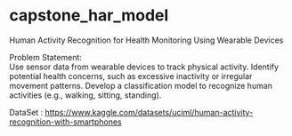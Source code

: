 # capstone_har_model
 Human Activity Recognition for Health Monitoring Using Wearable Devices

Problem Statement:  
 Use sensor data from wearable devices to track physical activity. 
 Identify potential health concerns, such as excessive inactivity or irregular movement patterns.
 Develop a classification model to recognize human activities (e.g., walking, sitting, standing).

DataSet : https://www.kaggle.com/datasets/uciml/human-activity-recognition-with-smartphones
